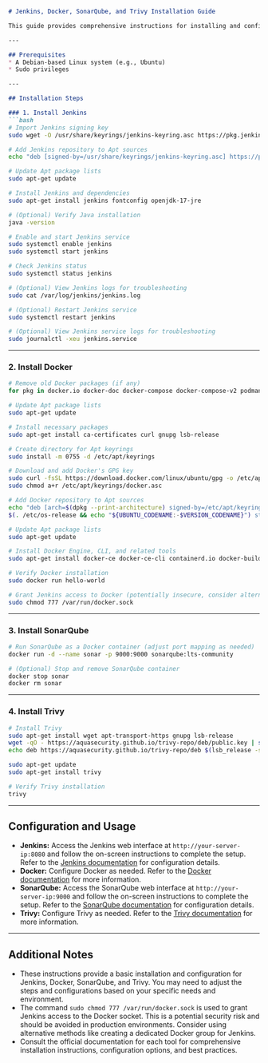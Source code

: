 

```markdown
# Jenkins, Docker, SonarQube, and Trivy Installation Guide

This guide provides comprehensive instructions for installing and configuring Jenkins, Docker, SonarQube, and Trivy on a Debian-based Linux system.

---

## Prerequisites
* A Debian-based Linux system (e.g., Ubuntu)
* Sudo privileges

---

## Installation Steps

### 1. Install Jenkins
```bash
# Import Jenkins signing key
sudo wget -O /usr/share/keyrings/jenkins-keyring.asc https://pkg.jenkins.io/debian/jenkins.io-2023.key

# Add Jenkins repository to Apt sources
echo "deb [signed-by=/usr/share/keyrings/jenkins-keyring.asc] https://pkg.jenkins.io/debian binary/" | sudo tee /etc/apt/sources.list.d/jenkins.list > /dev/null

# Update Apt package lists
sudo apt-get update

# Install Jenkins and dependencies
sudo apt-get install jenkins fontconfig openjdk-17-jre

# (Optional) Verify Java installation
java -version

# Enable and start Jenkins service
sudo systemctl enable jenkins
sudo systemctl start jenkins

# Check Jenkins status
sudo systemctl status jenkins

# (Optional) View Jenkins logs for troubleshooting
sudo cat /var/log/jenkins/jenkins.log

# (Optional) Restart Jenkins service
sudo systemctl restart jenkins

# (Optional) View Jenkins service logs for troubleshooting
sudo journalctl -xeu jenkins.service
```

---

### 2. Install Docker
```bash
# Remove old Docker packages (if any)
for pkg in docker.io docker-doc docker-compose docker-compose-v2 podman-docker containerd runc; do sudo apt-get remove $pkg; done

# Update Apt package lists
sudo apt-get update

# Install necessary packages
sudo apt-get install ca-certificates curl gnupg lsb-release

# Create directory for Apt keyrings
sudo install -m 0755 -d /etc/apt/keyrings

# Download and add Docker's GPG key
sudo curl -fsSL https://download.docker.com/linux/ubuntu/gpg -o /etc/apt/keyrings/docker.asc
sudo chmod a+r /etc/apt/keyrings/docker.asc

# Add Docker repository to Apt sources
echo "deb [arch=$(dpkg --print-architecture) signed-by=/etc/apt/keyrings/docker.asc] https://download.docker.com/linux/ubuntu \\
$(. /etc/os-release && echo "${UBUNTU_CODENAME:-$VERSION_CODENAME}") stable" | sudo tee /etc/apt/sources.list.d/docker.list > /dev/null

# Update Apt package lists
sudo apt-get update

# Install Docker Engine, CLI, and related tools
sudo apt-get install docker-ce docker-ce-cli containerd.io docker-buildx-plugin docker-compose-plugin

# Verify Docker installation
sudo docker run hello-world

# Grant Jenkins access to Docker (potentially insecure, consider alternatives)
sudo chmod 777 /var/run/docker.sock
```

---

### 3. Install SonarQube
```bash
# Run SonarQube as a Docker container (adjust port mapping as needed)
docker run -d --name sonar -p 9000:9000 sonarqube:lts-community

# (Optional) Stop and remove SonarQube container
docker stop sonar
docker rm sonar
```

---

### 4. Install Trivy
```bash
# Install Trivy
sudo apt-get install wget apt-transport-https gnupg lsb-release
wget -qO - https://aquasecurity.github.io/trivy-repo/deb/public.key | sudo apt-key add -
echo deb https://aquasecurity.github.io/trivy-repo/deb $(lsb_release -sc) main | sudo tee -a /etc/apt/sources.list.d/trivy.list

sudo apt-get update
sudo apt-get install trivy

# Verify Trivy installation
trivy
```

---

## Configuration and Usage

* **Jenkins:** Access the Jenkins web interface at `http://your-server-ip:8080` and follow the on-screen instructions to complete the setup. Refer to the [Jenkins documentation](https://www.jenkins.io/doc/) for configuration details.
* **Docker:** Configure Docker as needed. Refer to the [Docker documentation](https://docs.docker.com/) for more information.
* **SonarQube:** Access the SonarQube web interface at `http://your-server-ip:9000` and follow the on-screen instructions to complete the setup. Refer to the [SonarQube documentation](https://docs.sonarqube.org/) for configuration details.
* **Trivy:** Configure Trivy as needed. Refer to the [Trivy documentation](https://aquasecurity.github.io/trivy/v0.42.0/) for more information.

---

## Additional Notes

* These instructions provide a basic installation and configuration for Jenkins, Docker, SonarQube, and Trivy. You may need to adjust the steps and configurations based on your specific needs and environment.
* The command `sudo chmod 777 /var/run/docker.sock` is used to grant Jenkins access to the Docker socket. This is a potential security risk and should be avoided in production environments. Consider using alternative methods like creating a dedicated Docker group for Jenkins.
* Consult the official documentation for each tool for comprehensive installation instructions, configuration options, and best practices.
```

